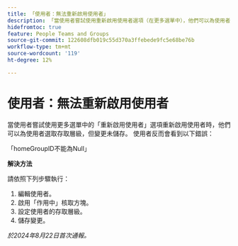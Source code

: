 ```yaml
---
title: 「使用者：無法重新啟用使用者」
description: 「當使用者嘗試使用重新啟用使用者選項（在更多選單中），他們可以為使用者選取存取層級，但變更未儲存。 相反地，使用者會看到錯誤。 此問題有解決方法。」
hidefromtoc: true
feature: People Teams and Groups
source-git-commit: 122608dfb019c55d370a3ffebede9fc5e68be76b
workflow-type: tm+mt
source-wordcount: '119'
ht-degree: 12%

---
```



# 使用者：無法重新啟用使用者

當使用者嘗試使用更多選單中的「重新啟用使用者」選項重新啟用使用者時，他們可以為使用者選取存取層級，但變更未儲存。 使用者反而會看到以下錯誤：

「homeGroupID不能為Null」

**解決方法**

請依照下列步驟執行：

1. 編輯使用者。
1. 啟用「作用中」核取方塊。
1. 設定使用者的存取層級。
1. 儲存變更。

_於2024年8月22日首次通報。_
